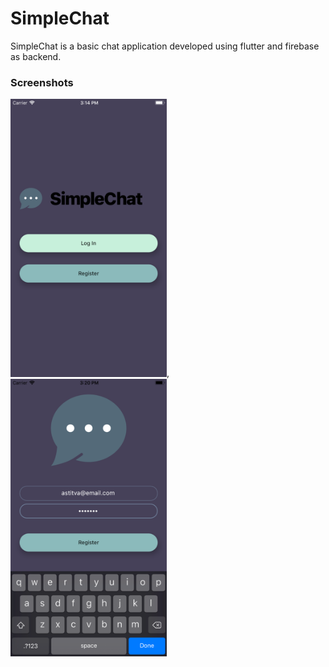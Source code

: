 # SimpleChat

SimpleChat is a basic chat application developed using flutter and firebase as backend.

### Screenshots

<img src="https://github.com/Asti7/SimpleChat/blob/master/simplechat/screenshots/ss1.png" width="250" />, <img src="https://github.com/Asti7/SimpleChat/blob/master/simplechat/screenshots/ss2.png" width="250" />

